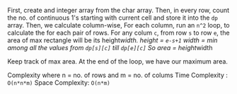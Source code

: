 First, create and integer array from the char array.
Then, in every row, count the no. of continuous 1's starting with current cell and store it into the `dp` array.
Then, we calculate column-wise,
For each column, run an `n^2` loop, to calculate the for each pair of rows. 
For any colum `c`, from row `s` to row `e`, the area of max rectangle will be its height*width.
height = `e-s+1`
width = min among all the values from `dp[s][c]` till `dp[e][c]`
So area = height*width

Keep track of max area. At the end of the loop, we have our maximum area.


Complexity where n = no. of rows and m = no. of colums
Time Complexity : `O(n*n*m)`
Space Complexity: `O(n*m)`